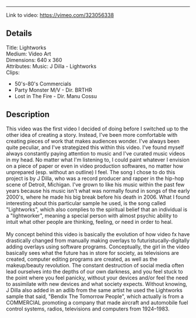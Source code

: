 

-----

Link to video: https://vimeo.com/323056338

## Details

Title: Lightworks <br>
Medium: Video Art<br>
Dimensions: 640 x 360 <br>
Attributes: Music: J Dilla - Lightworks<br>
Clips: 
* 50's-80's Commercials<br>
* Party Monster M/V - Dir. BRTHR <br>
* Lost in The Fire - Dir. Manu Cossu <br>
## Description
This video was the first video I decided of doing before I switched up to the other idea of creating a story. Instead, I've been more comfortable with creating pieces of work that makes audiences wonder. I've always been quite peculiar, and I've strategized this within this video. I've found myself always constantly paying attention to music and I've curated music videos in my head. No matter what I'm listening to, I could paint whatever I envision on a piece of paper or even in video production softwares, no matter how unprepared (esp. without an outline) I feel. The song I chose to do this project is by J Dilla, who was a record producer and rapper in the hip-hop scene of Detroit, Michigan. I've grown to like his music within the past few years because his music isn't what was normally found in songs of the early 2000's, where he made his big break before his death in 2006. What I found interesting about this particular sample he used, is the song called "Lightworks", which also complies to the spiritual belief that an individual is a "lightworker", meaning a special person with almost psychic ability to intuit what other people are thinking, feeling, or need in order to heal.<br>
<br> My concept behind this video is basically the evolution of how video fx have drastically changed from manually making overlays to futuristucally-digitally adding overlays using software programs. Conceptually, the girl in the video basically sees what the future has in store for society, as televisions are created, computer editing programs are created, as well as the makeup/beauty revolution. The constant destruction of social media often lead ourselves into the depths of our own darkness, and you feel stuck to the point where you feel panicky, without your devices and/or feel the need to assimilate with new devices and what society expects. Without knowing, J Dilla also added in an adlib from the same artist he used the Lightworks sample that said, "Bendix The Tomorrow People", which actually is from a COMMERCIAL promoting a company that made aircraft and automobile fuel control systems, radios, televisions and computers from 1924–1983.<br>

